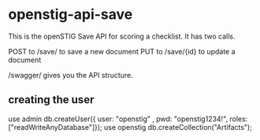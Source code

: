 # openstig-api-save
This is the openSTIG Save API for scoring a checklist. It has two calls.

POST to /save/ to save a new document
PUT to /save/{id} to update a document

/swagger/ gives you the API structure.

## creating the user

use admin
db.createUser({ user: "openstig" , pwd: "openstig1234!", roles: ["readWriteAnyDatabase"]});
use openstig
db.createCollection("Artifacts");